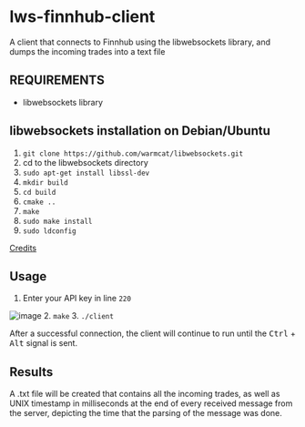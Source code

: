 # lws-finnhub-client
A client that connects to Finnhub using the libwebsockets library, and dumps the incoming trades into a text file

## REQUIREMENTS
- libwebsockets library

## libwebsockets installation on Debian/Ubuntu

1. `git clone https://github.com/warmcat/libwebsockets.git`
2. cd to the libwebsockets directory
3. `sudo apt-get install libssl-dev`
4. `mkdir build`
5. `cd build`
6. `cmake ..`
7. `make`
8. `sudo make install`
9. `sudo ldconfig`

[Credits](https://stackoverflow.com/questions/29470447/how-can-i-install-the-libwebsocket-library-in-ubuntu)

## Usage

1. Enter your API key in line `220` 

![image](https://user-images.githubusercontent.com/45694080/171183033-f2e7b76d-4b90-4665-93c2-16ae161fec80.png)
2. `make`
3. `./client`

After a successful connection, the client will continue to run until the <kbd>Ctrl</kbd> + <kbd>Alt</kbd> signal is sent.

## Results
A .txt file will be created that contains all the incoming trades, as well as UNIX timestamp in milliseconds at the end of every received message from the server, depicting the time that the parsing of the message was done.
